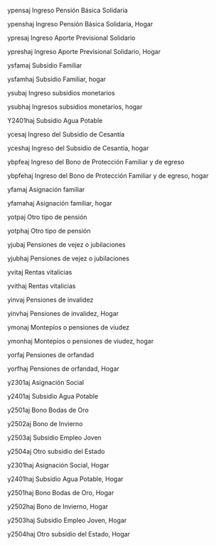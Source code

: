 ypensaj	Ingreso Pensión Básica Solidaria


ypenshaj	Ingreso Pensión Básica Solidaria, Hogar


ypresaj	Ingreso Aporte Previsional Solidario


ypreshaj	Ingreso Aporte Previsional Solidario, Hogar


ysfamaj	Subsidio Familiar


ysfamhaj	Subsidio Familiar, hogar


ysubaj	Ingreso subsidios
	monetarios



ysubhaj	Ingresos subsidios monetarios, hogar


Y2401haj	Subsidio Agua Potable

ycesaj	Ingreso del Subsidio de Cesantía


yceshaj	Ingreso del Subsidio de Cesantía, hogar


ybpfeaj	Ingreso del Bono de Protección Familiar y de egreso


ybpfehaj	Ingreso del Bono de Protección Familiar y de egreso, hogar


yfamaj	Asignación familiar


yfamahaj	Asignación familiar, hogar


yotpaj	Otro tipo de pensión


yotphaj	Otro tipo de pensión


yjubaj	Pensiones de vejez o jubilaciones


yjubhaj	Pensiones de vejez o jubilaciones


yvitaj	Rentas vitalicias


yvithaj	Rentas vitalicias


yinvaj	Pensiones de invalidez


yinvhaj	Pensiones de invalidez, Hogar


ymonaj	Montepíos  o pensiones de viudez


ymonhaj	Montepíos o pensiones de viudez, hogar


yorfaj	Pensiones de orfandad


yorfhaj	Pensiones de orfandad, Hogar


y2301aj	Asignación Social


y2401aj	Subsidio Agua Potable


y2501aj	Bono Bodas de Oro


y2502aj	Bono de Invierno


y2503aj	Subsidio Empleo Joven


y2504aj	Otro subsidio del Estado


y2301haj    Asignación Social, Hogar

y2401haj	Subsidio Agua Potable, Hogar


y2501haj	Bono Bodas de Oro, Hogar


y2502haj    Bono de Invierno, Hogar


y2503haj	Subsidio Empleo Joven, Hogar


y2504haj	Otro subsidio del Estado, Hogar
